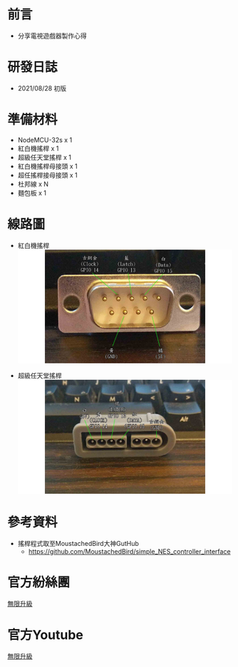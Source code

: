 # 前言
* 分享電視遊戲器製作心得

# 研發日誌
* 2021/08/28 初版

# 準備材料
* NodeMCU-32s x 1
* 紅白機搖桿 x 1
* 超級任天堂搖桿 x 1
* 紅白機搖桿母接頭 x 1
* 超任搖桿接母接頭 x 1
* 杜邦線 x N
* 麵包板 x 1

# 線路圖 
* 紅白機搖桿
![alt TBoy](https://github.com/channel2007/VideoGame/blob/master/image/FC_PIN.jpg "FC")

* 超級任天堂搖桿
![alt TBoy](https://github.com/channel2007/VideoGame/blob/master/image/SFC_PIN.jpg "SFC")

# 參考資料
* 搖桿程式取至MoustachedBird大神GutHub
  * https://github.com/MoustachedBird/simple_NES_controller_interface

# 官方紛絲團 
[無限升級](https://www.facebook.com/unlimited.upgrade/posts/2840132506240869?notif_id=1617421138749926&notif_t=page_post_reaction&ref=notif)

# 官方Youtube
[無限升級](https://www.youtube.com/channel/UC4reRKznNk1CcjZfxKUdMuw)

